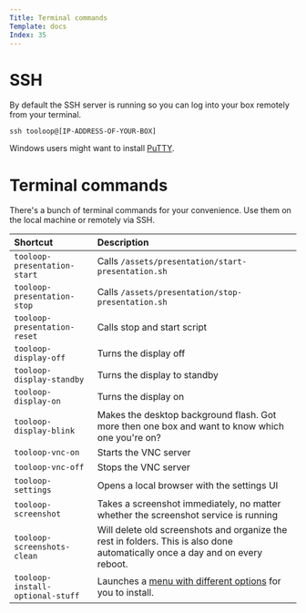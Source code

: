```yaml
---
Title: Terminal commands
Template: docs
Index: 35
---
```


# SSH

By default the SSH server is running so you can log into your box remotely from your terminal.

<pre class="command-line" data-prompt="~$"><code class="language-bash">ssh tooloop@[IP-ADDRESS-OF-YOUR-BOX]</code></pre>

Windows users might want to install [PuTTY](http://www.putty.org/).


# Terminal commands

There's a bunch of terminal commands for your convenience. Use them on the local machine or remotely via SSH.

| Shortcut                         | Description                                                                                                                   |
| :-----------------------------   | :------------------------------------------------------------------------------------                                         |
| `tooloop-presentation-start`     | Calls `/assets/presentation/start-presentation.sh`                                                                            |
| `tooloop-presentation-stop`      | Calls `/assets/presentation/stop-presentation.sh`                                                                             |
| `tooloop-presentation-reset`     | Calls stop and start script                                                                                                   |
| `tooloop-display-off`            | Turns the display off                                                                                                         |
| `tooloop-display-standby`        | Turns the display to standby                                                                                                  |
| `tooloop-display-on`             | Turns the display on                                                                                                          |
| `tooloop-display-blink`          | Makes the desktop background flash. Got more then one box and want to know which one you're on?                               |
| `tooloop-vnc-on`                 | Starts the VNC server                                                                                                         |
| `tooloop-vnc-off`                | Stops the VNC server                                                                                                          |
| `tooloop-settings`               | Opens a local browser with the settings UI                                                                                    |
| `tooloop-screenshot`             | Takes a screenshot immediately, no matter whether the screenshot service is running                                           |
| `tooloop-screenshots-clean`      | Will delete old screenshots and organize the rest in folders. This is also done automatically once a day and on every reboot. |
| `tooloop-install-optional-stuff` | Launches a [menu with different options](getting-started#install-optional-stuff) for you to install.                                          |